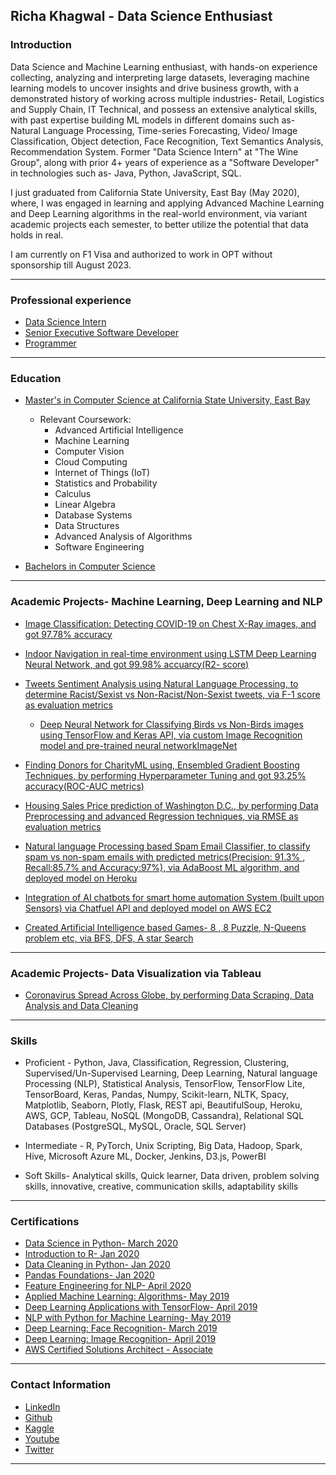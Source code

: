 ## Richa Khagwal - Data Science Enthusiast

### Introduction

Data Science and Machine Learning enthusiast, with hands-on experience collecting, analyzing and interpreting large datasets, leveraging machine learning models to uncover insights and drive business growth, with a demonstrated history of working across multiple industries- Retail, Logistics and Supply Chain, IT Technical, and possess an extensive analytical skills, with past expertise building ML models in different domains such as- Natural Language Processing, Time-series Forecasting, Video/ Image Classification, Object detection, Face Recognition, Text Semantics Analysis, Recommendation System. Former "Data Science Intern" at "The Wine Group", along with prior 4+ years of experience as a "Software Developer" in technologies such as- Java, Python, JavaScript, SQL.

I just graduated from California State University, East Bay (May 2020), where, I was engaged in learning and applying Advanced Machine Learning and Deep Learning algorithms in the real-world environment, via variant academic projects each semester, to better utilize the potential that data holds in real. 

I am currently on F1 Visa and authorized to work in OPT without sponsorship till August 2023.

---

### Professional experience

- [Data Science Intern](https://www.thewinegroup.com/)
- [Senior Executive Software Developer](https://www.bata.in/)
- [Programmer](https://nrlm.gov.in/)

---

### Education

- [Master's in Computer Science at California State University, East Bay](https://catalog.csueastbay.edu/preview_program.php?catoid=19&poid=7757)
  - Relevant Coursework:
    * Advanced Artificial Intelligence
    * Machine Learning
    * Computer Vision
    * Cloud Computing
    * Internet of Things (IoT)
    * Statistics and Probability
    * Calculus
    * Linear Algebra
    * Database Systems
    * Data Structures
    * Advanced Analysis of Algorithms
    * Software Engineering
    
- [Bachelors in Computer Science](http://www.rtu.ac.in/RTU/)

---


### Academic Projects- Machine Learning, Deep Learning and NLP

  - [Image Classification: Detecting COVID-19 on Chest X-Ray images, and got 97.78% accuracy](https://github.com/rickhagwal/Covid19_Image_classification)

  - [Indoor Navigation in real-time environment using LSTM Deep Learning Neural Network, and got 99.98% accuarcy(R2- score)](https://github.com/rickhagwal/Indoor-Navigation)
    
  - [Tweets Sentiment Analysis using Natural Language Processing, to determine Racist/Sexist vs Non-Racist/Non-Sexist tweets, via F-1 score as evaluation metrics ](https://github.com/rickhagwal/Tweets-Semantic-Analysis)
  
    - [Deep Neural Network for Classifying Birds vs Non-Birds images using TensorFlow and Keras API, via custom Image Recognition model and pre-trained neural networkImageNet](https://github.com/rickhagwal/Image-Recognition-using-Deep-Learning/tree/Image-Recognition)
    
  - [Finding Donors for CharityML using, Ensembled Gradient Boosting Techniques, by performing Hyperparameter Tuning and got 93.25% accuracy(ROC-AUC metrics)](https://github.com/rickhagwal/Finding-Donors-for-CharityML)
  
   - [Housing Sales Price prediction of Washington D.C., by performing Data Preprocessing and advanced Regression techniques, via RMSE as evaluation metrics](https://github.com/rickhagwal/WashingtonDC_sales_price_predict)
    
  - [Natural language Processing based Spam Email Classifier, to classify spam vs non-spam emails with predicted metrics(Precision: 91.3% , Recall:85.7%  and Accuracy:97%), via AdaBoost ML algorithm, and deployed model on Heroku ](https://github.com/rickhagwal/NLP-Spam-Email-Classifier)
    
  - [Integration of AI chatbots for smart home automation System (built upon Sensors) via Chatfuel API and deployed model on AWS EC2](https://github.com/rickhagwal/IOT-Academic-Project)
    
  - [Created Artificial Intelligence based Games- 8 , 8 Puzzle, N-Queens problem etc, via BFS, DFS, A star Search](https://github.com/rickhagwal/Artificial-Intelligence)
    
 
---

### Academic Projects- Data Visualization via Tableau

- [Coronavirus Spread Across Globe, by performing Data Scraping, Data Analysis and Data Cleaning](https://public.tableau.com/profile/richa7025#!/vizhome/Coronavirus_static/CoronavirusTimelineacrossweb)

---

### Skills

 - Proficient -  Python, Java, Classification, Regression, Clustering, Supervised/Un-Supervised Learning, Deep Learning, Natural language Processing (NLP), Statistical Analysis,   TensorFlow, TensorFlow Lite, TensorBoard, Keras, Pandas, Numpy, Scikit-learn, NLTK, Spacy, Matplotlib, Seaborn, Plotly, Flask, REST api, BeautifulSoup, Heroku, AWS, GCP, Tableau, NoSQL (MongoDB, Cassandra), Relational SQL Databases (PostgreSQL, MySQL, Oracle, SQL Server)

 - Intermediate - R, PyTorch, Unix Scripting, Big Data, Hadoop, Spark, Hive, Microsoft Azure ML, Docker, Jenkins, D3.js, PowerBI
 
 - Soft Skills- Analytical skills, Quick learner, Data driven, problem solving skills, innovative, creative, communication skills, adaptability skills

---


### Certifications

- [Data Science in Python- March 2020](https://www.coursera.org/account/accomplishments/verify/KKRG5Z4R9U74)
- [Introduction to R- Jan 2020](https://github.com/rickhagwal/rickhagwal.github.io/blob/master/pdf/Introduction_to_R.pdf)
- [Data Cleaning in Python- Jan 2020](https://github.com/rickhagwal/rickhagwal.github.io/blob/master/pdf/Python_Data_Cleaning.pdf)
- [Pandas Foundations- Jan 2020](https://github.com/rickhagwal/rickhagwal.github.io/blob/master/pdf/Pandas_Foundations.pdf)
- [Feature Engineering for NLP- April 2020](https://github.com/rickhagwal/rickhagwal.github.io/blob/master/pdf/Feature_engineering_for_NLP_Python.pdf)
- [Applied Machine Learning: Algorithms- May 2019](https://github.com/rickhagwal/rickhagwal.github.io/blob/master/pdf/CertificateOfCompletion_Applied_Machine_Learning_Algorithms.pdf)
- [Deep Learning Applications with TensorFlow- April 2019](https://github.com/rickhagwal/rickhagwal.github.io/blob/master/pdf/CertificateOfCompletion_Building_and_Deploying_Deep%20Learning_Applications_with_TensorFlow.pdf)
- [NLP with Python for Machine Learning- May 2019](https://github.com/rickhagwal/rickhagwal.github.io/blob/master/pdf/CertificateOfCompletion_NLP_with_Python_for_Machine_Learning_Essential_Training.pdf)
- [Deep Learning: Face Recognition- March 2019](https://github.com/rickhagwal/rickhagwal.github.io/blob/master/pdf/CertificateOfCompletion_Deep_Learning_Face_Recognition.pdf)
- [Deep Learning: Image Recognition- April 2019](https://github.com/rickhagwal/rickhagwal.github.io/blob/master/pdf/CertificateOfCompletion_Deep_Learning_Image_Recognition.pdf)
- [AWS Certified Solutions Architect - Associate](https://github.com/rickhagwal/rickhagwal.github.io/blob/master/pdf/CertificateOfCompletion_AWS%20Certified%20Solutions%20Architect.pdf)

---

### Contact Information

- [LinkedIn](https://www.linkedin.com/in/richa-khagwal-903474172/)
- [Github](https://github.com/rickhagwal)
- [Kaggle](https://www.kaggle.com/rickhagwal5)
- [Youtube](https://www.youtube.com/watch?v=95mdJyE3C7g&list=UUHftDftQbZsQq3tMs_iX3hg)
- [Twitter](https://twitter.com/Richa61042835)

---
